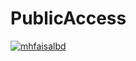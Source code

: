 # PublicAccess


<p align="left"> <a href="https://github.com/ryo-ma/github-profile-trophy"><img src="https://github-profile-trophy.vercel.app/?username=mhfaisalbd" alt="mhfaisalbd" /></a> </p>
